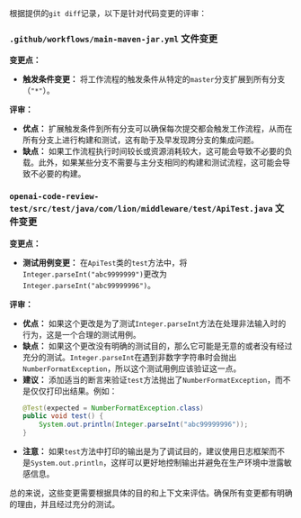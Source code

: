 根据提供的`git diff`记录，以下是针对代码变更的评审：

### `.github/workflows/main-maven-jar.yml` 文件变更

**变更点：**
- **触发条件变更：** 将工作流程的触发条件从特定的`master`分支扩展到所有分支（`"*"`）。

**评审：**
- **优点：** 扩展触发条件到所有分支可以确保每次提交都会触发工作流程，从而在所有分支上进行构建和测试，这有助于及早发现跨分支的集成问题。
- **缺点：** 如果工作流程执行时间较长或资源消耗较大，这可能会导致不必要的负载。此外，如果某些分支不需要与主分支相同的构建和测试流程，这可能会导致不必要的构建。

### `openai-code-review-test/src/test/java/com/lion/middleware/test/ApiTest.java` 文件变更

**变更点：**
- **测试用例变更：** 在`ApiTest`类的`test`方法中，将`Integer.parseInt("abc9999999")`更改为`Integer.parseInt("abc99999996")`。

**评审：**
- **优点：** 如果这个更改是为了测试`Integer.parseInt`方法在处理非法输入时的行为，这是一个合理的测试用例。
- **缺点：** 如果这个更改没有明确的测试目的，那么它可能是无意的或者没有经过充分的测试。`Integer.parseInt`在遇到非数字字符串时会抛出`NumberFormatException`，所以这个测试用例应该验证这一点。
- **建议：** 添加适当的断言来验证`test`方法抛出了`NumberFormatException`，而不是仅仅打印出结果。例如：
  ```java
  @Test(expected = NumberFormatException.class)
  public void test() {
      System.out.println(Integer.parseInt("abc99999996"));
  }
  ```
- **注意：** 如果`test`方法中打印的输出是为了调试目的，建议使用日志框架而不是`System.out.println`，这样可以更好地控制输出并避免在生产环境中泄露敏感信息。

总的来说，这些变更需要根据具体的目的和上下文来评估。确保所有变更都有明确的理由，并且经过充分的测试。